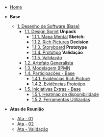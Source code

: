 <!-- docs/_sidebar.md -->

- [Home](/)

- **Base**
  - [1. Desenho de Software (Base)](/Base/1.Base.md)
    - [1.1. Design Sprint](/Base/1.1.DesignSprint.md)
      **Unpack**
       - [1.1.1. Mapa Mental](Base/1.1.1.mapa_mental.md)
      **Sketch:**
       - [1.1.2. Rich Pictures](/Base/1.1.2.RichPictures.md)
      **Decision**
       - [1.1.3. Storyboard](Base/1.1.3.Storyboard.md)
      **Prototype**
       - [1.1.4. Protótipo](Base/1.1.4.prototipo.md)
      **Validação**
       - [1.1.5. Validação](Base/1.1.5Validacao.md)
    - [1.2. Artefato Generalista](/Base/1.2.ArtefatoGeneralista.md)
    - [1.3. Modelagem BPMN](/Base/1.3.ModelagemBPMN.md)
    - [1.4. Participações - Base](/Base/1.4.ParticipacoesBase.md)
       - [1.4.1. Evidências Rich Picture](Base/1.4.1.evidencias_rich_picture.md)
       - [1.4.2. Evidências Prototipo](Base/1.4.2.evidencias_prototipo.md)
    - [1.5. Iniciativas Extras - Base](/Base/1.5.IniciativasExtras.md)
      - [1.5.1. Heatmap de disponibilidade](/Base/1.5.1.Heatmap.md)
      - [1.5.2. Ferramentas Utilizadas](/Base/1.5.2.FerramentasUtilizadas.md)

- **Atas de Reunião**
  - [Ata - 01](/Base/Ata01.md)
  - [Ata - 02](/Base/Ata02.md)
  - [Ata - Validação](/Base/ata_prototipo_validacao.md)

